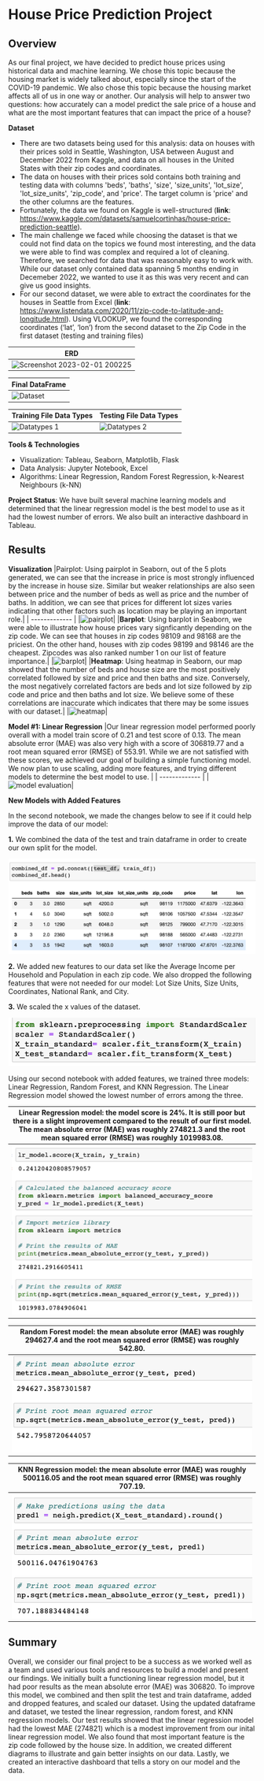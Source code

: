 # House Price Prediction Project
## Overview
As our final project, we have decided to predict house prices using historical data and machine learning. We chose this topic because the housing market is widely talked about, especially since the start of the COVID-19 pandemic. We also chose this topic because the housing market affects all of us in one way or another. Our analysis will help to answer two questions: how accurately can a model predict the sale price of a house and what are the most important features that can impact the price of a house? 

**Dataset**
- There are two datasets being used for this analysis: data on houses with their prices sold in Seattle, Washington, USA between August and December 2022 from Kaggle, and data on all houses in the United States with their zip codes and coordinates.
- The data on houses with their prices sold contains both training and testing data with columns 'beds', 'baths', 'size', 'size_units', 'lot_size', 'lot_size_units', 'zip_code', and 'price'. The target column is 'price' and the other columns are the features.
-  Fortunately, the data we found on Kaggle is well-structured (**link**: https://www.kaggle.com/datasets/samuelcortinhas/house-price-prediction-seattle). 
-  The main challenge we faced while choosing the dataset is that we could not find data on the topics we found most interesting, and the data we were able to find was complex and required a lot of cleaning. Therefore, we searched for data that was reasonably easy to work with. While our dataset only contained data spanning 5 months ending in Decemeber 2022, we wanted to use it as this was very recent and can give us good insights. 
-  For our second dataset, we were able to extract the coordinates for the houses in Seattle from Excel (**link**: https://www.listendata.com/2020/11/zip-code-to-latitude-and-longitude.html). Using VLOOKUP, we found the corresponding coordinates (‘lat’, ‘lon’) from the second dataset to the Zip Code in the first dataset (testing and training files)

|ERD | 
| ------------- |
|![Screenshot 2023-02-01 200225](https://user-images.githubusercontent.com/111667387/216205791-3c5a0304-c405-4f45-b89c-d5e62632f306.jpg)|

| Final DataFrame | 
| ------------- |
|![Dataset](https://user-images.githubusercontent.com/111667387/215643247-da31c70f-86f3-4714-892b-ab6897e44dec.jpg)|


| Training File Data Types | Testing File Data Types |
| ------------- | ------------- |
| ![Datatypes 1](https://user-images.githubusercontent.com/111667387/215642689-87ad7c05-c850-4c8f-a192-e4f9667e257f.jpg)|![Datatypes 2](https://user-images.githubusercontent.com/111667387/215642736-b5fdb394-d9c9-40ec-9f32-da7410c99c73.jpg)|

**Tools & Technologies**
- Visualization: Tableau, Seaborn, Matplotlib, Flask
- Data Analysis: Jupyter Notebook, Excel
- Algorithms: Linear Regression, Random Forest Regression, k-Nearest Neighbours (k-NN)

**Project Status**: We have built several machine learning models and determined that the linear regression model is the best model to use as it had the lowest number of errors. We also built an interactive dashboard in Tableau.

## Results
**Visualization** 
|Pairplot: Using pairplot in Seaborn, out of the 5 plots generated, we can see that the increase in price is most strongly influenced by the increase in house size. Similar but weaker relationships are also seen between price and the number of beds as well as price and the number of baths. In addition, we can see that prices for different lot sizes varies indicating that other factors such as location may be playing an important role.| 
| ------------- |
|![pairplot ](https://user-images.githubusercontent.com/111667387/216508451-b7abbdb8-8d8d-4d73-aa21-b97dda9207f8.jpg)|
|**Barplot**: Using barplot in Seaborn, we were able to illustrate how house prices vary signficantly depending on the zip code. We can see that houses in zip codes 98109 and 98168 are the priciest. On the other hand, houses with zip codes 98199 and 98146 are the cheapest. Zipcodes was also ranked number 1 on our list of feature importance.| 
|![barplot](https://user-images.githubusercontent.com/111667387/216508256-d0984b54-c87d-4558-9f6b-42f0be5e341c.jpg)|
|**Heatmap**: Using heatmap in Seaborn, our map showed that the number of beds and house size are the most positively correlated followed by size and price and then baths and size. Conversely, the most negatively correlated factors are beds and lot size followed by zip code and price and then baths and lot size. We believe some of these correlations are inaccurate which indicates that there may be some issues with our dataset.| 
|![heatmap](https://user-images.githubusercontent.com/111667387/216514150-2dc4e59f-eeef-4daa-9f07-6b6b1f008e75.png)|

**Model #1: Linear Regression** 
|Our linear regression model performed poorly overall with a model train score of 0.21 and test score of 0.13. The mean absolute error (MAE) was also very high with a score of 306819.77 and a root mean squared error (RMSE) of 553.91. While we are not satisfied with these scores, we achieved our goal of building a simple functioning model. We now plan to use scaling, adding more features, and trying different models to determine the best model to use. | 
| ------------- |
|![model evaluation ](https://user-images.githubusercontent.com/111667387/216739702-19e791bb-6dee-4c4e-802f-dd9a6b530009.png)|



**New Models with Added Features**

In the second notebook, we made the changes below to see if it could help improve the data of our model:

**1.** We combined the data of the test and train dataframe in order to create our own split for the model. 

![combined_df](Static/Images/combined_df.png)

**2.** We added new features to our data set like the Average Income per Household and Population in each zip code. We also dropped the following features that were not needed for our model: Lot Size Units, Size Units, Coordinates, National Rank, and City.

**3.** We scaled the x values of the dataset.

![scaled_x](Static/Images/scaled_x.png)
            

Using our second notebook with added features, we trained three models: Linear Regression, Random Forest, and KNN Regression. The Linear Regression model showed the lowest number of errors among the three.

|Linear Regression model: the model score is 24%. It is still poor but there is a slight improvement compared to the result of our first model. The mean absolute error (MAE) was roughly 274821.3 and the root mean squared error (RMSE) was roughly 1019983.08.| 
| ------------- |
|![lr_model_cb](Static/Images/lr_model_cb.png)|


|Random Forest model: the mean absolute error (MAE) was roughly 294627.4 and the root mean squared error (RMSE) was roughly 542.80.| 
| ------------- |
|![random_forest_cb](Static/Images/random_forest_cb.png)|
            


|KNN Regression model: the mean absolute error (MAE) was roughly 500116.05 and the root mean squared error (RMSE) was roughly 707.19.| 
| ------------- |
|![kn_reg_cb](Static/Images/kn_reg_cb.png)|
            

            
            



## Summary 
Overall, we consider our final project to be a success as we worked well as a team and used various tools and resources to build a model and present our findings. We initially built a functioning linear regression model, but it had poor results as the mean absolute error (MAE) was 306820. To improve this model, we combined and then split the test and train dataframe, added and dropped features, and scaled our dataset. Using the updated dataframe and dataset, we tested the linear regression, random forest, and KNN regression models. Our test results showed that the linear regression model had the lowest MAE (274821) which is a modest improvement from our inital linear regression model. We also found that most important feature is the zip code followed by the house size. In addition, we created different diagrams to illustrate and gain better insights on our data. Lastly, we created an interactive dashboard that tells a story on our model and the data. 
